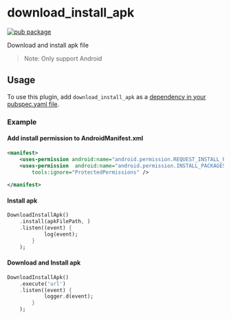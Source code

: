# download_install_apk

[![pub package](https://img.shields.io/pub/v/download_install_apk.svg)](https://pub.dev/packages/download_install_apk)

Download and install apk file

> Note: Only support Android

## Usage

To use this plugin, add `download_install_apk` as a [dependency in your pubspec.yaml file](https://flutter.io/platform-plugins/).

### Example


#### Add install permission to AndroidManifest.xml


```xml
<manifest>
    <uses-permission android:name="android.permission.REQUEST_INSTALL_PACKAGES" />
    <uses-permission  android:name="android.permission.INSTALL_PACKAGES"
        tools:ignore="ProtectedPermissions" />
   
</manifest>
```

#### Install apk
```dart
DownloadInstallApk()
    .install(apkFilePath, )
    .listen((event) {
            log(event);
        }
    );
```


#### Download and Install apk
```dart
DownloadInstallApk()
    .execute('url')
    .listen((event) {
            logger.d(event);
        }
    );
```
